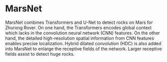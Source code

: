 # MarsNet
MarsNet combines Transformers and U-Net to detect rocks on Mars for Zhurong Rover. On one hand, the Transformers encodes global context which lacks in the convolution neural network (CNN) features. On the other hand, the detailed high-resolution spatial information from CNN features enables precise localization. Hybrid dilated convolution (HDC) is also added into MarsNet to enlarge the receptive fields of the network. Larger receptive fields assist to detect huge rocks.
